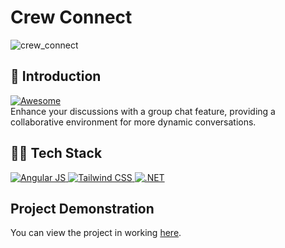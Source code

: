 # Crew Connect
![crew_connect](https://github.com/jatiinyadav/Crew-Connect/assets/73248007/8a291b1e-6552-446a-8840-e43ff6933f61)
## 📌 Introduction
<a href="https://awesome.re" target="_blank" rel="noopener noreferrer">
  <img src="https://awesome.re/badge.svg" alt="Awesome" />
</a> <br>
Enhance your discussions with a group chat feature, providing a collaborative environment for more dynamic conversations.
	
## 👨‍💻 Tech Stack
<a href="/" target="_blank" rel="noopener noreferrer">
  <img src="https://img.shields.io/badge/angular-%23DD0031.svg?style=for-the-badge&logo=angular&logoColor=white" alt="Angular JS" />
</a>

<a href="/" target="_blank" rel="noopener noreferrer">
  <img src="https://img.shields.io/badge/tailwindcss-%2338B2AC.svg?style=for-the-badge&logo=tailwind-css&logoColor=white" alt="Tailwind CSS" />
</a>

<a href="/" target="_blank" rel="noopener noreferrer">
  <img src="https://img.shields.io/badge/.NET-5C2D91?style=for-the-badge&logo=.net&logoColor=white" alt=".NET" />
</a>

## Project Demonstration
You can view the project in working [here](https://www.loom.com/share/f185afbdd6e347ba80a8d85c6af78dd9?sid=32fa8e44-ee1f-44f8-89c6-26a0de87b8c1).
